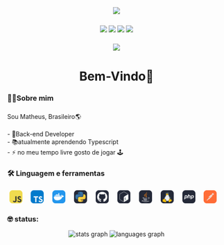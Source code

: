 <div align="center">
  <img height="150" src="https://i.pinimg.com/originals/72/0c/c4/720cc43d757ee638ad5054a05220fafe.gif"  />
</div>

###

<div align="center">
  <a href="https://instagram.com/matheuswenes" target="_blank"><img src="https://img.shields.io/badge/Instagram-E4405F?style=for-the-badge&logo=instagram&logoColor=white" target="_blank"></a>
  <a href="https://open.spotify.com/playlist/0S99tF0OGjgXP2DxSvs5g2" target="_blank"><img src="https://img.shields.io/badge/Spotify-1ED760?&style=for-the-badge&logo=spotify&logoColor=white" target="_blank"></a>
  <a href="https://www.linkedin.com/in/matheuswenes/" target="_blank"><img src="https://img.shields.io/badge/LinkedIn-0077B5?style=for-the-badge&logo=linkedin&logoColor=white" target="_blank"></a> 
  <a href="https://steamcommunity.com/id/SrCastiell/" target="_blank"><img src="https://img.shields.io/badge/Steam-000000?style=for-the-badge&logo=steam&logoColor=white" target="_blank"></a> 
</div>

###

<div align="center">
  <img src="https://visitor-badge.laobi.icu/badge?page_id=matheusbwv.matheusbwv&"  />
</div>

###

<h1 align="center">Bem-Vindo👋</h1>

###

<h3 align="left">👩‍💻Sobre mim</h3>

###

<p align="left">Sou Matheus, Brasileiro🌎<br><br>- 🔭Back-end Developer <br>- 📚atualmente aprendendo Typescript<br>- ⚡ no meu tempo livre gosto de jogar 🕹</p>

###

<h3 align="left">🛠 Linguagem e ferramentas </h3>

###

<div align="center">
  <img src="https://github.com/tandpfun/skill-icons/blob/main/icons/JavaScript.svg" height="30" alt="javascript logo"  />
  <img width="12" />
  <img src="https://github.com/tandpfun/skill-icons/blob/main/icons/TypeScript.svg" height="30" alt="typescript logo"  />
  <img width="12" />
  <img src="https://github.com/tandpfun/skill-icons/blob/main/icons/Docker.svg" height="30" alt="react logo"  />
  <img width="12" />
  <img src="https://github.com/tandpfun/skill-icons/blob/main/icons/Python-Dark.svg" height="30" alt="python logo"  />
  <img width="12" />
  <img src="https://github.com/tandpfun/skill-icons/blob/main/icons/Github-Dark.svg" height="30" alt="github logo"  />
  <img width="12" />
  <img src="https://github.com/tandpfun/skill-icons/blob/main/icons/Bash-Dark.svg" height="30" alt="bash logo"  />
  <img width="12" />
  <img src="https://github.com/tandpfun/skill-icons/blob/main/icons/Java-Dark.svg" height="30" alt="java logo"  />
  <img width="12" />
  <img src="https://github.com/tandpfun/skill-icons/blob/main/icons/Linux-Dark.svg" height="30" alt="linux logo"  />
  <img width="12" />
  <img src="https://github.com/tandpfun/skill-icons/blob/main/icons/PHP-Dark.svg" height="30" alt="php logo"  />
  <img width="12" />
  <img src="https://github.com/tandpfun/skill-icons/blob/main/icons/Postman.svg" height="30" alt="postman logo"  />
  <img width="12" />
</div>


<h3 align="left">🤓 status:</h3>

<div align="center">
  <img src="https://github-readme-stats.vercel.app/api?username=matheusbwv&hide_title=false&hide_rank=false&show_icons=true&include_all_commits=true&count_private=true&disable_animations=false&theme=dracula&locale=en&hide_border=false" height="150" alt="stats graph"  />
  <img src="https://github-readme-stats.vercel.app/api/top-langs?username=matheusbwv&locale=en&hide_title=false&layout=compact&card_width=320&langs_count=5&theme=dracula&hide_border=false" height="150" alt="languages graph"  />
</div>

<div align="center">
